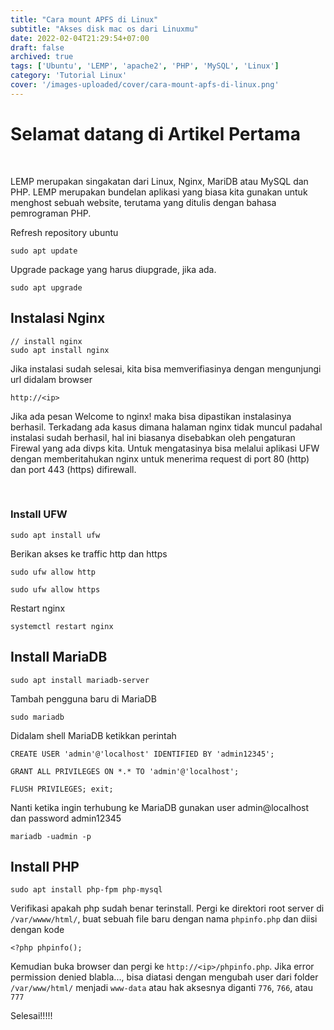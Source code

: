 ```yaml
---
title: "Cara mount APFS di Linux"
subtitle: "Akses disk mac os dari Linuxmu"
date: 2022-02-04T21:29:54+07:00
draft: false
archived: true
tags: ['Ubuntu', 'LEMP', 'apache2', 'PHP', 'MySQL', 'Linux']
category: 'Tutorial Linux'
cover: '/images-uploaded/cover/cara-mount-apfs-di-linux.png'
---
```


# Selamat datang di Artikel Pertama

<br/>

LEMP merupakan singakatan dari Linux, Nginx, MariDB atau MySQL dan PHP. LEMP merupakan bundelan aplikasi yang biasa kita gunakan untuk menghost sebuah website, terutama yang ditulis dengan bahasa pemrograman PHP.

Refresh repository ubuntu

```
sudo apt update
```

Upgrade package yang harus diupgrade, jika ada.

```
sudo apt upgrade
```

## Instalasi Nginx

```
// install nginx
sudo apt install nginx
```

Jika instalasi sudah selesai, kita bisa memverifiasinya dengan mengunjungi url didalam browser
```
http://<ip>
```

Jika ada pesan Welcome to nginx! maka bisa dipastikan instalasinya berhasil. Terkadang ada kasus dimana halaman nginx tidak muncul padahal instalasi sudah berhasil, hal ini biasanya disebabkan oleh pengaturan Firewal yang ada divps kita. Untuk mengatasinya bisa melalui aplikasi UFW dengan memberitahukan nginx untuk menerima request di port 80 (http) dan port 443 (https) difirewall.

<br/>

### Install UFW

```
sudo apt install ufw
```

Berikan akses ke traffic http dan https

```
sudo ufw allow http
``` 

```
sudo ufw allow https
```

Restart nginx

```
systemctl restart nginx
```

## Install MariaDB

```
sudo apt install mariadb-server
```
Tambah pengguna baru di MariaDB
```
sudo mariadb
```
Didalam shell MariaDB ketikkan perintah
```
CREATE USER 'admin'@'localhost' IDENTIFIED BY 'admin12345'; 
```

```
GRANT ALL PRIVILEGES ON *.* TO 'admin'@'localhost'; 
```

```
FLUSH PRIVILEGES; exit;
```
Nanti ketika ingin terhubung ke MariaDB gunakan user admin@localhost dan password admin12345
```
mariadb -uadmin -p
```

## Install PHP
```
sudo apt install php-fpm php-mysql
```

Verifikasi apakah php sudah benar terinstall. Pergi ke direktori root server di `/var/wwww/html/`, buat sebuah file baru dengan nama `phpinfo.php` dan diisi dengan kode

```
<?php phpinfo();
```

Kemudian buka browser dan pergi ke `http://<ip>/phpinfo.php`. Jika error permission denied blabla..., bisa diatasi dengan mengubah user dari folder `/var/www/html/` menjadi `www-data` atau hak aksesnya diganti `776`, `766`, atau `777`


Selesai!!!!!